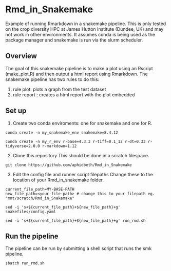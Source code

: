 # Rmd_in_Snakemake
Example of running Rmarkdown in a snakemake pipeline. This is only tested on the crop diversity HPC at James Hutton Institute (Dundee, UK) and may not work in other environments. It assumes conda is being used as the package manager and snakemake is run via the slurm scheduler. 

## Overview
The goal of this snakemake pipeline is to make a plot using an Rscript (make_plot.R) and then output a html report using Rmarkdown. The snakemake pipeline has two rules to do this: 
1. rule plot: plots a graph from the test dataset
2. rule report : creates a html report with the plot embedded

## Set up

1. Create two conda enviroments: one for snakemake and one for R.
```
conda create -n my_snakemake_env snakemake=8.4.12

conda create -n my_r_env r-base=4.3.3 r-tiff=0.1_12 r-dt=0.33 r-tidyverse=2.0.0 r-markdown=1.12

```

2. Clone this repository
This should be done in a scratch filespace.
```
git clone https://github.com/aphidbeth/Rmd_in_Snakemake
```

3. Edit the config file and runner script filepaths
Change these to the location of your Rmd_in_snakemake folder.
```
current_file_path=MY-BASE-PATH
new_file_path=<your-file-path> # change this to your filepath eg. "mnt/scratch/Rmd_in_Snakemake"

sed -i 's+${current_file_path}+${new_file_path}+g' snakefiles/config.yaml

sed -i 's+${current_file_path}+${new_file_path}+g' run_rmd.sh

```
  
## Run the pipeline
The pipeline can be run by submitting a shell script that runs the smk pipeline.
```
sbatch run_rmd.sh
```


